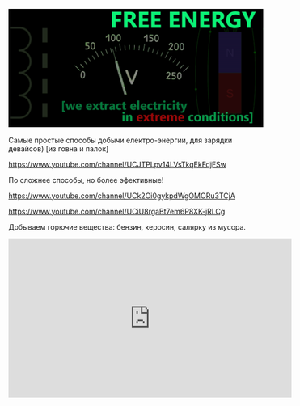 

![Free_Energy](fe.jpg)



Самые простые способы добычи електро-энергии, для зарядки девайсов) [из говна и палок]

https://www.youtube.com/channel/UCJTPLpv14LVsTkqEkFdjFSw<br>


По сложнее способы, но более эфективные!

https://www.youtube.com/channel/UCk2Oi0gykpdWgOMORu3TCjA<br>

https://www.youtube.com/channel/UCiU8rgaBt7em6P8XK-jRLCg<br>



Добываем горючие вещества: бензин, керосин, салярку из мусора.


<iframe width="560" height="315" src="https://www.youtube.com/embed/6WZNIWwHym0" title="YouTube video player" frameborder="0" allow="accelerometer; autoplay; clipboard-write; encrypted-media; gyroscope; picture-in-picture" allowfullscreen></iframe>
